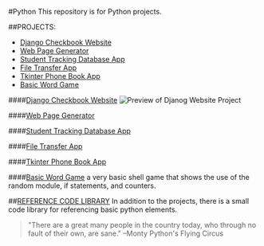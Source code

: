 #Python
 This repository is for Python projects.

##PROJECTS:
- [Django Checkbook Website](https://github.com/serengetijade/Python/tree/main/Django/CheckbookProject)
- [Web Page Generator](https://github.com/serengetijade/Python/tree/main/WebPageGeneratorApp)
- [Student Tracking Database App](https://github.com/serengetijade/Python/tree/main/StudentTrackingApp)
- [File Transfer App](https://github.com/serengetijade/Python/tree/main/FileTransferApp)
- [Tkinter Phone Book App](https://github.com/serengetijade/Python/tree/main/PhoneBookApp)
- [Basic Word Game](https://github.com/serengetijade/Python/tree/main/WordGame)

####[Django Checkbook Website](https://github.com/serengetijade/Python/tree/main/Django/CheckbookProject)
![Preview of Djanog Website Project]()

####[Web Page Generator](https://github.com/serengetijade/Python/tree/main/WebPageGeneratorApp)

####[Student Tracking Database App](https://github.com/serengetijade/Python/tree/main/StudentTrackingApp)

####[File Transfer App](https://github.com/serengetijade/Python/tree/main/FileTransferApp)

####[Tkinter Phone Book App](https://github.com/serengetijade/Python/tree/main/PhoneBookApp)

####[Basic Word Game](https://github.com/serengetijade/Python/tree/main/WordGame)
a very basic shell game that shows the use of the random module, if statements, and counters.

##[REFERENCE CODE LIBRARY]()
In addition to the projects, there is a small code library for referencing basic python elements. 


>"There are a great many people in the country today, who through no fault of their own, are sane."
–Monty Python's Flying Circus